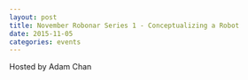 ```yaml
---
layout: post
title: November Robonar Series 1 - Conceptualizing a Robot
date: 2015-11-05
categories: events
---
```


Hosted by Adam Chan
